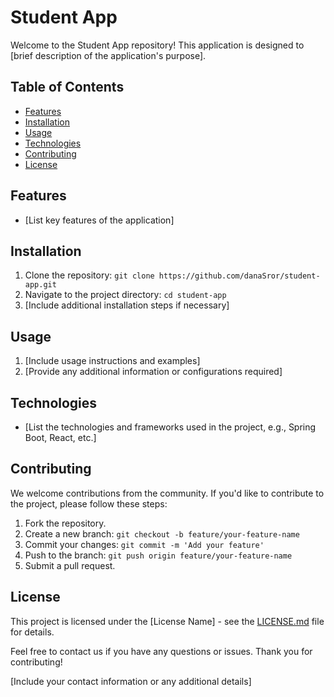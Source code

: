 # Student App

Welcome to the Student App repository! This application is designed to [brief description of the application's purpose].

## Table of Contents
- [Features](#features)
- [Installation](#installation)
- [Usage](#usage)
- [Technologies](#technologies)
- [Contributing](#contributing)
- [License](#license)

## Features
- [List key features of the application]

## Installation
1. Clone the repository: `git clone https://github.com/danaSror/student-app.git`
2. Navigate to the project directory: `cd student-app`
3. [Include additional installation steps if necessary]

## Usage
1. [Include usage instructions and examples]
2. [Provide any additional information or configurations required]

## Technologies
- [List the technologies and frameworks used in the project, e.g., Spring Boot, React, etc.]

## Contributing
We welcome contributions from the community. If you'd like to contribute to the project, please follow these steps:
1. Fork the repository.
2. Create a new branch: `git checkout -b feature/your-feature-name`
3. Commit your changes: `git commit -m 'Add your feature'`
4. Push to the branch: `git push origin feature/your-feature-name`
5. Submit a pull request.

## License
This project is licensed under the [License Name] - see the [LICENSE.md](LICENSE.md) file for details.

Feel free to contact us if you have any questions or issues. Thank you for contributing!

[Include your contact information or any additional details]
